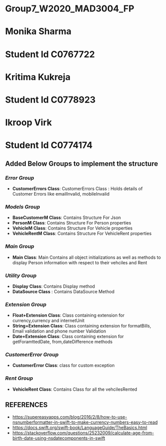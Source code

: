 # Group7_W2020_MAD3004_FP
# Monika Sharma 
# Student Id C0767722
# Kritima Kukreja
# Student Id C0778923
# Ikroop Virk
# Student Id C0774174

## Added Below Groups to implement the structure

### *Error Group*<br>
* **CustomerErrors Class**: CustomerErrors Class : Holds details of Customer Errors like emailInvalid, mobileInvalid

### *Models Group*<br>
* **BaseCustomerM Class**: Contains Structure For Json 
* **PersonM Class**: Contains Structure For Person properties 
* **VehicleM Class**: Contains Structure For Vehicle properties
* **VehicleRentM Class**: Contains Structure For VehicleRent properties

### *Main Group*<br>
* **Main Class**: Main Contains all object initializations as well as methods to display Person information with respect to their vehciles and Rent 

### *Utility Group*<br>

* **Display Class**: Contains Display method 
* **DataSource Class** : Contains DataSource Method

### *Extension Group*<br>
* **Float+Extension Class**: Class  containing extension for currency,currency and internetUnit
* **String+Extension Class**: Class  containing extension for formatBills, Email validation and phone number Validation
* **Date+Extension Class**: Class  containing extension for getForamttedDate, from,dateDifference methods

### *CustomerError Group*
* **CustomerError Class**: class for custom exception


### *Rent Group*
* **VehicleRent Class**: Contains Class for all the vehcilesRented


## REFERENCES
* https://supereasyapps.com/blog/2016/2/8/how-to-use-nsnumberformatter-in-swift-to-make-currency-numbers-easy-to-read
* https://docs.swift.org/swift-book/LanguageGuide/TheBasics.html
* https://stackoverflow.com/questions/25232009/calculate-age-from-birth-date-using-nsdatecomponents-in-swift

